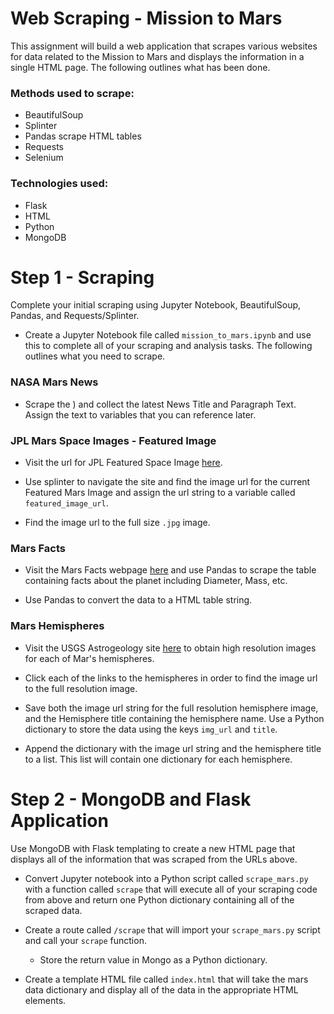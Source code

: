 # Web Scraping - Mission to Mars

This assignment will build a web application that scrapes various websites for data related to the Mission to Mars and displays the information in a single HTML page. The following outlines what has been done.

### Methods used to scrape:
* BeautifulSoup
* Splinter
* Pandas scrape HTML tables
* Requests
* Selenium

### Technologies used:
* Flask
* HTML
* Python
* MongoDB

# Step 1 - Scraping

Complete your initial scraping using Jupyter Notebook, BeautifulSoup, Pandas, and Requests/Splinter.

* Create a Jupyter Notebook file called `mission_to_mars.ipynb` and use this to complete all of your scraping and analysis tasks. The following outlines what you need to scrape.

### NASA Mars News

* Scrape the ) and collect the latest News Title and Paragraph Text. Assign the text to variables that you can reference later.

### JPL Mars Space Images - Featured Image

* Visit the url for JPL Featured Space Image [here](https://data-class-jpl-space.s3.amazonaws.com/JPL_Space/index.html).

* Use splinter to navigate the site and find the image url for the current Featured Mars Image and assign the url string to a variable called `featured_image_url`.

* Find the image url to the full size `.jpg` image.

### Mars Facts

* Visit the Mars Facts webpage [here](https://space-facts.com/mars/) and use Pandas to scrape the table containing facts about the planet including Diameter, Mass, etc.

* Use Pandas to convert the data to a HTML table string.

### Mars Hemispheres

* Visit the USGS Astrogeology site [here](https://astrogeology.usgs.gov/search/results?q=hemisphere+enhanced&k1=target&v1=Mars) to obtain high resolution images for each of Mar's hemispheres.

* Click each of the links to the hemispheres in order to find the image url to the full resolution image.

* Save both the image url string for the full resolution hemisphere image, and the Hemisphere title containing the hemisphere name. Use a Python dictionary to store the data using the keys `img_url` and `title`.

* Append the dictionary with the image url string and the hemisphere title to a list. This list will contain one dictionary for each hemisphere.

# Step 2 - MongoDB and Flask Application

Use MongoDB with Flask templating to create a new HTML page that displays all of the information that was scraped from the URLs above.

* Convert Jupyter notebook into a Python script called `scrape_mars.py` with a function called `scrape` that will execute all of your scraping code from above and return one Python dictionary containing all of the scraped data.

* Create a route called `/scrape` that will import your `scrape_mars.py` script and call your `scrape` function.

  * Store the return value in Mongo as a Python dictionary.

* Create a template HTML file called `index.html` that will take the mars data dictionary and display all of the data in the appropriate HTML elements. 

